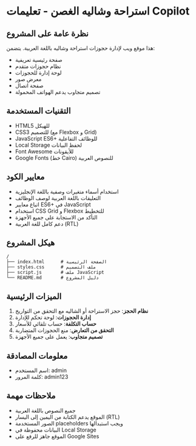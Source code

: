 <!-- Use this file to provide workspace-specific custom instructions to Copilot. For more details, visit https://code.visualstudio.com/docs/copilot/copilot-customization#_use-a-githubcopilotinstructionsmd-file -->

# استراحة وشاليه الغصن - تعليمات Copilot

## نظرة عامة على المشروع
هذا موقع ويب لإدارة حجوزات استراحة وشاليه باللغة العربية. يتضمن:

- صفحة رئيسية تعريفية
- نظام حجوزات متقدم
- لوحة إدارة للحجوزات
- معرض صور
- صفحة اتصال
- تصميم متجاوب يدعم الهواتف المحمولة

## التقنيات المستخدمة
- HTML5 للهيكل
- CSS3 للتصميم (مع Flexbox و Grid)
- JavaScript ES6+ للوظائف التفاعلية
- Local Storage لحفظ البيانات
- Font Awesome للأيقونات
- Google Fonts (خط Cairo) للنصوص العربية

## معايير الكود
- استخدام أسماء متغيرات وصفية باللغة الإنجليزية
- التعليقات باللغة العربية لوصف الوظائف
- اتباع معايير ES6+ في JavaScript
- استخدام CSS Grid و Flexbox للتخطيط
- التأكد من الاستجابة على جميع الأجهزة
- دعم كامل للغة العربية (RTL)

## هيكل المشروع
```
/
├── index.html      # الصفحة الرئيسية
├── styles.css      # ملف التصميم
├── script.js       # ملف JavaScript
└── README.md       # دليل المشروع
```

## الميزات الرئيسية
1. **نظام الحجز**: حجز الاستراحة أو الشاليه مع التحقق من التواريخ
2. **إدارة الحجوزات**: لوحة تحكم للإدارة
3. **حساب التكلفة**: حساب تلقائي للأسعار
4. **التحقق من التعارض**: منع الحجوزات المتضاربة
5. **تصميم متجاوب**: يعمل على جميع الأجهزة

## معلومات المصادقة
- اسم المستخدم: admin
- كلمة المرور: admin123

## ملاحظات مهمة
- جميع النصوص باللغة العربية
- الموقع يدعم الكتابة من اليمين إلى اليسار (RTL)
- الصور المستخدمة placeholders ويجب استبدالها
- البيانات محفوظة في Local Storage
- الموقع جاهز للرفع على Google Sites
